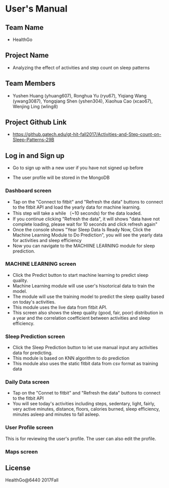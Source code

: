 # User's Manual
## Team Name
* HealthGo
## Project Name
* Analyzing the effect of activities and step count on sleep patterns
## Team Members
* Yushen Huang (yhuang607), Ronghua Yu (ryu67), Yiqiang Wang (ywang3087), Yongqiang Shen (yshen304), Xiaohua Cao (xcao67), Wenjing Ling (wling8)
## Project Github Link
* https://github.gatech.edu/gt-hit-fall2017/Activities-and-Step-count-on-Sleep-Patterns-29B

## Log in and Sign up
* Go to sign up with a new user if you have not signed up before

* The user profile will be stored in the MongoDB

### Dashboard screen
* Tap on the "Connect to fitbit" and "Refresh the data" buttons to connect to the fitbit API and load the yearly data for machine learning. 
* This step will take a while （~10 seconds) for the data loaded. 
* If you continue clicking "Refresh the data", it will shows "data have not complete loading, please wait for 10 seconds and click refresh again"
* Once the console shows "Year Sleep Data Is Ready Now, Click the Machine Learning Module to Do Prediction", you will see the yearly data for activities and sleep efficiency
* Now you can navigate to the MACHIINE LEARNING module for sleep prediction.
 
### MACHINE LEARNING screen
* Click the Predict button to start machine learning to predict sleep quality.
* Machine Learning module will use user's hisotorical data to train the model.
* The module will use the training model to predict the sleep quality based on today's activities.
* This module uses the live data from fitbit API.
* This screen also shows the sleep quality (good, fair, poor) distribution in a year and the correlation coefficient between activities and sleep efficiency.
 
### Sleep Prediction screen
* Click the Sleep Prediction button to let use manual input any activities data for predicting.
* This module is based on KNN algorithm to do prediction
* This module also uses the static fitbit data from csv format as training data
 
### Daily Data screen
* Tap on the "Connet to fitbit" and "Refresh the data" buttons to connect to the fitbit API 
* You will see today's activities including steps, sedentary, light, fairly, very active minutes, distance, floors,  calories burned, sleep efficiency, minutes asleep and minutes to fall asleep.
 
### User Profile screen
This is for reviewing the user's profile. The user can also edit the profile.

### Maps screen

## License
HealthGo@6440 2017Fall


